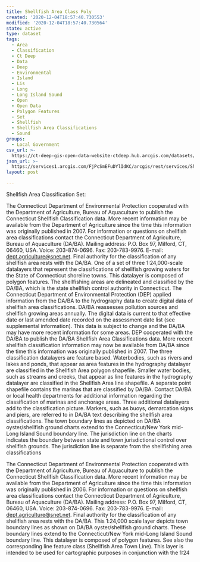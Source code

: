 ```yaml
---
title: Shellfish Area Class Poly
created: '2020-12-04T18:57:40.730553'
modified: '2020-12-04T18:57:40.730564'
state: active
type: dataset
tags:
  - Area
  - Classification
  - Ct Deep
  - Data
  - Deep
  - Environmental
  - Island
  - Lis
  - Long
  - Long Island Sound
  - Open
  - Open Data
  - Polygon Features
  - Set
  - Shellfish
  - Shellfish Area Classifications
  - Sound
groups:
  - Local Government
csv_url: >-
  https://ct-deep-gis-open-data-website-ctdeep.hub.arcgis.com/datasets/db9545bcb6684999bcbe7dd4e72939bd_4.csv?outSR=%7B%22latestWkid%22%3A2234%2C%22wkid%22%3A102656%7D
json_url: >-
  https://services1.arcgis.com/FjPcSmEFuDYlIdKC/arcgis/rest/services/Shellfish_Area_Classification_Set/FeatureServer/4
layout: post

---
```

Shellfish Area Classification Set:


The Connecticut Department of Environmental Protection cooperated with the Department of Agriculture, Bureau of Aquaculture to publish the Connecticut Shellfish Classification data. More recent information may be available from the Department of Agriculture since the time this information was originally published in 2007. For information or questions on shellfish area classifications contact the Connecticut Department of Agriculture, Bureau of Aquaculture (DA/BA). Mailing address: P.O. Box 97, Milford, CT, 06460, USA. Voice: 203-874-0696. Fax: 203-783-9976. E-mail: dept.agriculture@snet.net. 
Final authority for the classification of any shellfish area rests with the DA/BA.
One of a set of three 1:24,000-scale datalayers that represent the classifications of shellfish growing waters for the State of Connecticut shoreline towns. This datalayer is composed of polygon features. The shellfishing areas are delineated and classified by the DA/BA, which is the state shellfish control authority in Connecticut. The Connecticut Department of Environmental Protection (DEP) applied information from the DA/BA to the hydrography data to create digital data of shellfish area classifications. DA/BA reassesses pollution sources and shellfish growing areas annually. The digital data is current to that effective date or last amended date recorded on the assessment date list (see supplemental information). This data is subject to change and the DA/BA may have more recent information for some areas.
DEP cooperated with the DA/BA to publish the DA/BA Shellfish Area Classifications data. More recent shellfish classification information may now be available from DA/BA since the time this information was originally published in 2007.
The three classification datalayers are feature based. Waterbodies, such as rivers and lakes and ponds, that appear as area features in the hydrography datalayer are classified in the Shellfish Area polygon shapefile. Smaller water bodies, such as streams and creeks, that appear as line features in the hydrography datalayer are classified in the Shellfish Area line shapefile. A separate point shapefile contains the marinas that are classified by DA/BA. Contact DA/BA or local health departments for additional information regarding the classification of marinas and anchorage areas.
Three additional datalayers add to the classification picture. Markers, such as buoys, demarcation signs and piers, are referred to in DA/BA text describing the shellfish area classifications. The town boundary lines as depicted on DA/BA oyster/shellfish ground charts extend to the Connecticut/New York mid-Long Island Sound boundary line. The jurisdiction line on the charts indicates the boundary between state and town jurisdictional control over shellfish grounds. The jurisdiction line is separate from the shellfishing area classifications

The Connecticut Department of Environmental Protection cooperated with the Department of Agriculture, Bureau of Aquaculture to publish the Connecticut Shellfish Classification data. More recent information may be available from the Department of Agriculture since the time this information was originally published in 2006. For information or questions on shellfish area classifications contact the Connecticut Department of Agriculture, Bureau of Aquaculture (DA/BA). Mailing address: P.O. Box 97, Milford, CT, 06460, USA. Voice: 203-874-0696. Fax: 203-783-9976. E-mail: dept.agriculture@snet.net. Final authority for the classification of any shellfish area rests with the DA/BA.
This 1:24,000 scale layer depicts town boundary lines as shown on DA/BA oyster/shellfish ground charts. These boundary lines extend to the Connecticut/New York mid-Long Island Sound boundary line. This datalayer is composed of polygon features. See also the corresponding line feature class (Shellfish Area Town Line).
This layer is intended to be used for cartographic purposes in conjunction with the 1:24
